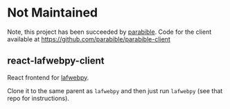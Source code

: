 # Not Maintained

Note, this project has been succeeded by [parabible](https://parabible.com). Code for the client available at https://github.com/parabible/parabible-client


## react-lafwebpy-client

React frontend for [lafwebpy](https://github.com/jcuenod/lafwebpy).

Clone it to the same parent as `lafwebpy` and then just run `lafwebpy` (see that repo for instructions).

